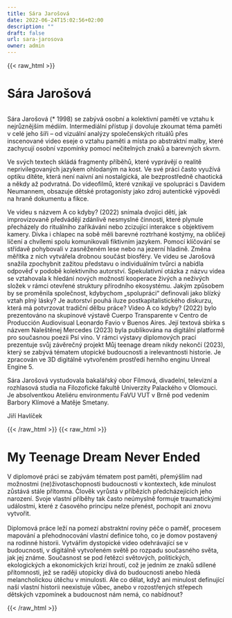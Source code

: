 ```yaml
---
title: Sára Jarošová
date: 2022-06-24T15:02:56+02:00
description: ""
draft: false
url: sara-jarosova
owner: admin
---
```

{{< raw_html >}}
<h1 id="s&aacute;ra-jaro&scaron;ov&aacute;">S&aacute;ra Jaro&scaron;ov&aacute;</h1>
<div class="page" title="Page 15">
<div class="section">
<div class="layoutArea">
<div class="column">
<p>S&aacute;ra Jaro&scaron;ov&aacute; (* 1998) se zab&yacute;v&aacute; osobn&iacute; a kolektivn&iacute; pamět&iacute; ve vztahu k nejrůzněj&scaron;&iacute;m m&eacute;di&iacute;m. Intermedi&aacute;ln&iacute; př&iacute;stup j&iacute; dovoluje zkoumat t&eacute;ma paměti v cel&eacute; jeho &scaron;&iacute;ři &ndash; od vizu&aacute;ln&iacute; anal&yacute;zy společensk&yacute;ch ritu&aacute;lů přes inscenovan&eacute; video eseje o vztahu paměti a m&iacute;sta po abstraktn&iacute; malby, kter&eacute; zachycuj&iacute; osobn&iacute; vzpom&iacute;nky pomoc&iacute; nečiteln&yacute;ch znaků a barevn&yacute;ch skvrn.</p>
<p>Ve sv&yacute;ch textech skl&aacute;d&aacute; fragmenty př&iacute;běhů, kter&eacute; vypr&aacute;věj&iacute;&nbsp;o realitě neprivilegovan&yacute;ch jazykem ohlodan&yacute;m na kost. Ve sv&eacute; pr&aacute;ci často využ&iacute;v&aacute; optiku d&iacute;těte, kter&aacute; nen&iacute; naivn&iacute; ani nostalgick&aacute;, ale bezprostředně chaotick&aacute; a někdy až podvratn&aacute;. Do videofilmů, kter&eacute; vznikaj&iacute; ve spolupr&aacute;ci s Davidem Neumannem, obsazuje dětsk&eacute; protagonisty jako zdroj autentick&eacute; v&yacute;povědi na hraně dokumentu a fikce.</p>
<p>Ve videu s n&aacute;zvem A co kdyby? (2022) sn&iacute;mala dvojici dět&iacute;, jak improvizovaně předv&aacute;děj&iacute; zd&aacute;nlivě nesmysln&eacute; činnosti, kter&eacute; plynule přech&aacute;zely do ritu&aacute;ln&iacute;ho zař&iacute;k&aacute;v&aacute;n&iacute; nebo zcizuj&iacute;c&iacute; interakce s objektivem kamery. D&iacute;vka i chlapec na sobě měli barevn&eacute; roztrhan&eacute; kost&yacute;my, na obličeji l&iacute;čen&iacute; a chv&iacute;lemi spolu komunikovali fiktivn&iacute;m jazykem. Pomoc&iacute; kl&iacute;čov&aacute;n&iacute; se stř&iacute;davě pohybovali v zasněžen&eacute;m lese nebo na jezern&iacute; hladině. Změna měř&iacute;tka z nich vytv&aacute;řela drobnou souč&aacute;st biosf&eacute;ry. Ve videu se Jaro&scaron;ov&aacute; snažila zpochybnit zažitou představu o individu&aacute;ln&iacute;m tvůrci a nab&iacute;dla odpověď v podobě kolektivn&iacute;ho autorstv&iacute;. Spekulativn&iacute; ot&aacute;zka z n&aacute;zvu videa se vztahovala k hled&aacute;n&iacute; nov&yacute;ch možnost&iacute; kooperace živ&yacute;ch a neživ&yacute;ch složek v r&aacute;mci otevřen&eacute; struktury př&iacute;rodn&iacute;ho ekosyst&eacute;mu. Jak&yacute;m způsobem by se proměnila společnost, kdybychom &bdquo;spolupr&aacute;ci&ldquo; definovali jako bl&iacute;zk&yacute; vztah pln&yacute; l&aacute;sky? Je autorstv&iacute; pouh&aacute; iluze postkapitalistick&eacute;ho diskurzu, kter&aacute; m&aacute; potvrzovat tradičn&iacute; dělbu pr&aacute;ce? Video A co kdyby? (2022) bylo prezentov&aacute;no na skupinov&eacute; v&yacute;stavě Cuerpo Transparente v Centro de Producci&oacute;n Audiovisual Leonardo Favio v Buenos Aires. Jej&iacute; textov&aacute; sb&iacute;rka s n&aacute;zvem Nale&scaron;těnej Mercedes (2023) byla publikov&aacute;na na digit&aacute;ln&iacute; platformě pro současnou poezii Ps&iacute; v&iacute;no. V r&aacute;mci v&yacute;stavy diplomov&yacute;ch prac&iacute; prezentuje svůj z&aacute;věrečn&yacute; projekt Můj teenage dream nikdy nekonč&iacute; (2023), kter&yacute; se zab&yacute;v&aacute; t&eacute;matem utopick&eacute; budoucnosti a irelevantnosti historie. Je zpracov&aacute;n ve 3D digit&aacute;lně vytvořen&eacute;m prostřed&iacute; hern&iacute;ho enginu Unreal Engine 5.</p>
<p>S&aacute;ra Jaro&scaron;ov&aacute; vystudovala bakal&aacute;řsk&yacute; obor Filmov&aacute;, divadeln&iacute;, televizn&iacute; a rozhlasov&aacute; studia na Filozofick&eacute; fakultě Univerzity Palack&eacute;ho v Olomouci. Je absolventkou Ateli&eacute;ru environmentu FaVU VUT v Brně pod veden&iacute;m Barbory Kl&iacute;mov&eacute; a Matěje Smetany.</p>
<p>Jiř&iacute; Havl&iacute;ček</p>
</div>
</div>
</div>
</div>
{{< /raw_html >}}
<!-- SECTION BREAK -->
{{< raw_html >}}
<h1 class="b-detail__title">My Teenage Dream Never Ended</h1>
<p>V diplomov&eacute; pr&aacute;ci se zab&yacute;v&aacute;m t&eacute;matem post paměti, přem&yacute;&scaron;l&iacute;m nad možnostmi (ne)životaschopnosti budoucnosti v kontextech, kde minulost zůst&aacute;v&aacute; st&aacute;le př&iacute;tomna. Člověk vyrůst&aacute; v př&iacute;běz&iacute;ch předch&aacute;zej&iacute;c&iacute;ch jeho narozen&iacute;. Svoje vlastn&iacute; př&iacute;běhy tak často ne&uacute;myslně formuje traumatick&yacute;mi ud&aacute;lostmi, kter&eacute; z časov&eacute;ho principu nelze přen&eacute;st, pochopit ani znovu vytvořit. <br><br>Diplomov&aacute; pr&aacute;ce lež&iacute; na pomez&iacute; abstraktn&iacute; roviny p&eacute;če o paměť, procesem mapov&aacute;n&iacute; a přehodnocov&aacute;n&iacute; vlastn&iacute; definice toho, co je domov postaven&yacute; na rodinn&eacute; historii. Vytv&aacute;ř&iacute;m dystopick&eacute; video odehr&aacute;vaj&iacute;c&iacute; se v budoucnosti, v digit&aacute;lně vytvořen&eacute;m světě po rozpadu současn&eacute;ho světa, jak jej zn&aacute;me. Současnost se pod řetězci světov&yacute;ch, politick&yacute;ch, ekologick&yacute;ch a ekonomick&yacute;ch kriz&iacute; hrout&iacute;, což je jedn&iacute;m ze znaků sd&iacute;len&eacute; př&iacute;tomnosti, jež se raději utopicky d&iacute;v&aacute; do budoucnosti anebo hled&aacute; melancholickou &uacute;těchu v minulosti. Ale co dělat, když ani minulost definuj&iacute;c&iacute; na&scaron;&iacute; vlastn&iacute; historii neexistuje vůbec, anebo v rozostřen&yacute;ch střepech dětsk&yacute;ch vzpom&iacute;nek a budoucnost n&aacute;m nem&aacute;, co nab&iacute;dnout?</p>
{{< /raw_html >}}
